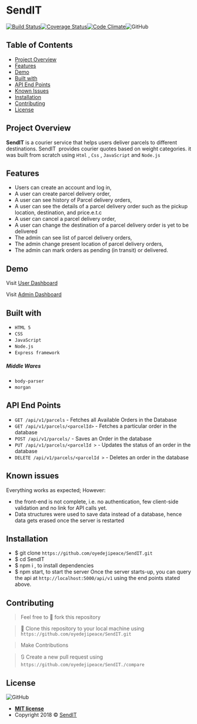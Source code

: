 # SendIT
 [![Build Status](https://travis-ci.org/oyedejipeace/SendIT.svg?branch=develop)](https://travis-ci.org/oyedejipeace/SendIT)[![Coverage Status](https://coveralls.io/repos/github/oyedejipeace/SendIT/badge.svg?branch=develop)](https://coveralls.io/github/oyedejipeace/SendIT?branch=develop)[![Code Climate](https://codeclimate.com/github/codeclimate/codeclimate/badges/gpa.svg)](https://codeclimate.com/github/oyedejipeace/SendIT)![GitHub](https://img.shields.io/github/license/mashape/apistatus.svg)


## Table of Contents

* [Project Overview](#Project-Overview)
* [Features](#Features)
* [Demo](#demo)
* [Built with](#built-with)
* [API End Points](#API-End-Points)
* [Known Issues](#Known-issues)
* [Installation](#Installation)
* [Contributing](#contributing)
* [License](#License)

## Project Overview
**SendIT** is a courier service that helps users deliver parcels to different destinations. SendIT  provides courier quotes based on weight categories. it was built from scratch using `Html` , `Css` , `JavaScript` and `Node.js`

## Features

- Users can create an account and log in,
- A user can create parcel delivery order,
- A user can see history of Parcel delivery orders,
- A user can see the details of a parcel delivery order such as the pickup location, destination, and price.e.t.c  
- A user can cancel a parcel delivery order,
- A user can change the destination of a parcel delivery order is yet to be delivered
- The admin can see list of parcel delivery orders,
- The admin change present location of parcel delivery orders,
- The admin can mark orders as pending (in transit) or delivered.

## Demo

Visit [User Dashboard](https://oyedejipeace.github.io/SendIT/UI)

Visit [Admin Dashboard](https://oyedejipeace.github.io/SendIT/UI/admin.html)

## Built with
- `HTML 5`
- `CSS`
- `JavaScript`
- `Node.js`
- `Express framework`

##### Middle Wares
- `body-parser`
- `morgan`

## API End Points
- `GET /api/v1/parcels`                -   Fetches all Available Orders in the Database
- `GET /api/v1/parcels/<parcelId>`     -   Fetches a particular order in the database
- `POST /api/v1/parcels/`              -   Saves an Order in the database
- `PUT /api/v1/parcels/<parcelId >`    -   Updates the status of an order in the database
- `DELETE /api/v1/parcels/<parcelId >` -   Deletes an order in the database
 
 ## Known issues
Everything works as expected; However:
- the front-end is not complete, i.e. no authentication, few client-side
   validation and no link for API calls yet.
- Data structures were used to save data instead of a database, hence data gets
   erased once the server is restarted

## Installation

- $ git clone `https://github.com/oyedejipeace/SendIT.git`
- $ cd SendIT
- $ npm i , to install dependencies
- $ npm start, to start the server
Once the server starts-up, you can query the api at `http://localhost:5000/api/v1` using the end points stated above.

## Contributing
>  Feel free to 🍴 fork this repository

>  👯 Clone this repository to your local machine using `https://github.com/oyedejipeace/SendIT.git`

> Make Contributions

> 🔃 Create a new pull request using `https://github.com/oyedejipeace/SendIT./compare`

## License
![GitHub](https://img.shields.io/github/license/mashape/apistatus.svg)

- **[MIT license](https://oyedejipeace.github.io/SendIT/UI/LICENSE.md)**
- Copyright 2018 © <a href="https://oyedejipeace.github.io/SendIT/UI" target="_blank">SendIT</a>